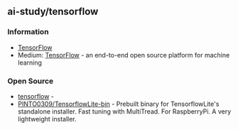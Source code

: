 ## ai-study/tensorflow


### Information
- [TensorFlow](https://www.tensorflow.org/)
- Medium: [TensorFlow](https://medium.com/tensorflow) - an end-to-end open source platform for machine learning


### Open Source
- [tensorflow](https://github.com/tensorflow) - 
- [PINTO0309/TensorflowLite-bin](https://github.com/PINTO0309/TensorflowLite-bin) - Prebuilt binary for TensorflowLite's standalone installer. Fast tuning with MultiTread. For RaspberryPi. A very lightweight installer.
